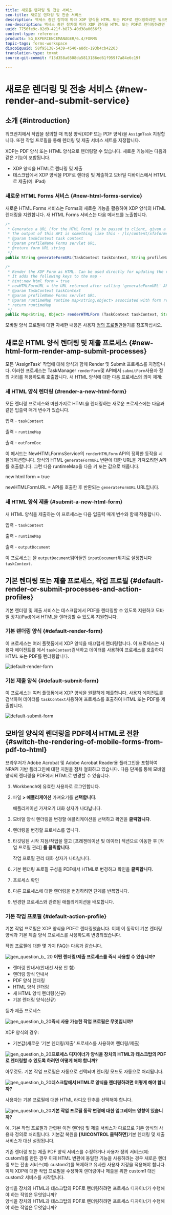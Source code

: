 ```yaml
---
title: 새로운 렌더링 및 전송 서비스
seo-title: 새로운 렌더링 및 전송 서비스
description: 액세스 중인 장치에 따라 XDP 양식을 HTML 또는 PDF로 렌더링하려면 워크벤치에서 렌더링 및 제출 서비스를 정의합니다.
seo-description: 액세스 중인 장치에 따라 XDP 양식을 HTML 또는 PDF로 렌더링하려면 워크벤치에서 렌더링 및 제출 서비스를 정의합니다.
uuid: 7756fe9c-02d9-421f-b873-40d38a0656f3
content-type: reference
products: SG_EXPERIENCEMANAGER/6.4/FORMS
topic-tags: forms-workspace
discoiquuid: 58f95138-5439-4540-a8dc-193b4cb42203
translation-type: tm+mt
source-git-commit: f13d358a6508da5813186ed61f959f7a84e6c19f

---
```



# 새로운 렌더링 및 전송 서비스 {#new-render-and-submit-service}

## 소개 {#introduction}

워크벤치에서 작업을 정의할 때 특정 양식(XDP 또는 PDF 양식)을 `AssignTask` 지정합니다. 또한 작업 프로필을 통해 렌더링 및 제출 서비스 세트를 지정합니다.

XDP는 PDF 양식 또는 HTML 양식으로 렌더링할 수 있습니다. 새로운 기능에는 다음과 같은 기능이 포함됩니다.

* XDP 양식을 HTML로 렌더링 및 제출
* 데스크탑에서 XDP 양식을 PDF로 렌더링 및 제출하고 모바일 디바이스에서 HTML로 제출(예: iPad)

### 새로운 HTML Forms 서비스 {#new-html-forms-service}

새로운 HTML Forms 서비스는 Forms의 새로운 기능을 활용하여 XDP 양식의 HTML 렌더링을 지원합니다. 새 HTML Forms 서비스는 다음 메서드를 노출합니다.

```java
/*
 * Generates a URL (for the HTML Form) to be passed to client, given a TaskContext. 
 * The output of this API is something like this - /lc/content/xfaforms/profiles/default.ws.html?ContentRoot=repository://Applications/MyApplication/MyFolder&template=MyForm.xdp
 * @param taskContext task context
 * @param profileName Forms servlet URL.
 * @return form URL string
 */
public String generateFormURL(TaskContext taskContext, String profileName);

/*
 * Render the XDP Form as HTML. Can be used directly for updating the runtimeMap in render.
 * It adds the following keys to the map - 
 * hint:new html form = true
 * newHTMLFormURL = the URL returned after calling 'generateFormURL' API.
 * @param TaskContext taskContext
 * @param profileName Forms servlet URL.
 * @param runtimeMap runtime map<string,object> associated with form rendering.
 * return runtimeMap
 */
public Map<String, Object> renderHTMLForm (TaskContext taskContext, String profileName, Map<String,Object> runtimeMap);
```

모바일 양식 프로필에 대한 자세한 내용은 사용자 [정의 프로필](/help/forms/using/custom-profile.md)만들기를 참조하십시오.

## 새로운 HTML 양식 렌더링 및 제출 프로세스 {#new-html-form-render-amp-submit-processes}

모든 &#39;AssignTask&#39; 작업에 대해 양식과 함께 Render 및 Submit 프로세스를 지정합니다. 이러한 프로세스는 TaskManager `renderForm`및 API에서 `submitForm`사용자 정의 처리를 허용하도록 호출합니다. 새 HTML 양식에 대한 다음 프로세스의 의미 체계:

### 새 HTML 양식 렌더링 {#render-a-new-html-form}

모든 렌더링 프로세스와 마찬가지로 HTML을 렌더링하는 새로운 프로세스에는 다음과 같은 입출력 매개 변수가 있습니다.

입력 - `taskContext`

출력 - `runtimeMap`

출력 - `outFormDoc`

이 메서드는 NewHTMLFormsService의 `renderHTMLForm` API의 정확한 동작을 시뮬레이션합니다. 양식의 HTML `generateFormURL` 변환에 대한 URL을 가져오려면 API를 호출합니다. 그런 다음 runtimeMap을 다음 키 또는 값으로 채웁니다.

new html form = true

newHTMLFormURL = API를 호출한 후 반환되는 `generateFormURL` URL입니다.

### 새 HTML 양식 제출 {#submit-a-new-html-form}

새 HTML 양식을 제출하는 이 프로세스는 다음 입출력 매개 변수와 함께 작동합니다.

입력 - `taskContext`

출력 - `runtimeMap`

출력 - `outputDocument`

이 프로세스는 을 `outputDocument`읽어들인 `inputDocument`위치로 설정합니다 `taskContext`.

## 기본 렌더링 또는 제출 프로세스, 작업 프로필 {#default-render-or-submit-processes-and-action-profiles}

기본 렌더링 및 제출 서비스는 데스크탑에서 PDF를 렌더링할 수 있도록 지원하고 모바일 장치(iPad)에서 HTML을 렌더링할 수 있도록 지원합니다.

### 기본 렌더링 양식 {#default-render-form}

이 프로세스는 여러 플랫폼에서 XDP 양식을 매끄럽게 렌더링합니다. 이 프로세스는 사용자 에이전트를 에서 `taskContext`검색하고 데이터를 사용하여 프로세스를 호출하여 HTML 또는 PDF를 렌더링합니다.

![default-render-form](assets/default-render-form.png)

### 기본 제출 양식 {#default-submit-form}

이 프로세스는 여러 플랫폼에서 XDP 양식을 원활하게 제출합니다. 사용자 에이전트를 검색하여 데이터를 `taskContext`사용하여 프로세스를 호출하여 HTML 또는 PDF를 제출합니다.

![default-submit-form](assets/default-submit-form.png)

## 모바일 양식의 렌더링을 PDF에서 HTML로 전환 {#switch-the-rendering-of-mobile-forms-from-pdf-to-html}

브라우저가 Adobe Acrobat 및 Adobe Acrobat Reader용 플러그인을 포함하여 NPAPI 기반 플러그인에 대한 지원을 점차 철회하고 있습니다. 다음 단계를 통해 모바일 양식의 렌더링을 PDF에서 HTML로 변경할 수 있습니다.

1. Workbench에 유효한 사용자로 로그인합니다.
1. 파일 **> 애플리케이션** 가져오기를 **선택합니다**.

   애플리케이션 가져오기 대화 상자가 나타납니다.

1. 모바일 양식 렌더링을 변경할 애플리케이션을 선택하고 확인을 **클릭합니다**.
1. 렌더링을 변경할 프로세스를 엽니다.
1. 타깃팅된 시작 지점/작업을 열고 [프레젠테이션 및 데이터] 섹션으로 이동한 후 [작업 프로필 관리] **를 클릭합니다**.

   작업 프로필 관리 대화 상자가 나타납니다.
1. 기본 렌더링 프로필 구성을 PDF에서 HTML로 변경하고 확인을 **클릭합니다**.
1. 프로세스 확인
1. 다른 프로세스에 대한 렌더링을 변경하려면 단계를 반복합니다.
1. 변경한 프로세스와 관련된 애플리케이션을 배포합니다.

### 기본 작업 프로필 {#default-action-profile}

기본 작업 프로필은 XDP 양식을 PDF로 렌더링했습니다. 이제 이 동작이 기본 렌더링 양식과 기본 제출 양식 프로세스를 사용하도록 변경되었습니다.

작업 프로필에 대한 몇 가지 FAQ는 다음과 같습니다.

![gen_question_b_](assets/gen_question_b_20.png) 20 **어떤 렌더링/제출 프로세스를 즉시 사용할 수 있습니까?**

* 렌더링 안내서(안내선 사용 안 함)
* 렌더링 양식 안내서
* PDF 양식 렌더링
* HTML 양식 렌더링
* 새 HTML 양식 렌더링(신규)
* 기본 렌더링 양식(신규)

등가 제출 프로세스

![gen_question_b_20](assets/gen_question_b_20.png)**즉시 사용 가능한 작업 프로필은 무엇입니까?**

XDP 양식의 경우:

* 기본값(새로운 &#39;기본 렌더링/제출&#39; 프로세스를 사용하여 렌더링/제출)

![gen_question_b_20](assets/gen_question_b_20.png)**프로세스 디자이너가 양식을 장치의 HTML과 데스크탑의 PDF로 렌더링할 수 있도록 하려면 어떻게 해야 합니까?**

아무것도. 기본 작업 프로필은 자동으로 선택되며 렌더링 모드도 자동으로 처리됩니다.

![gen_question_b_20](assets/gen_question_b_20.png)**데스크탑에서 HTML로 양식을 렌더링하려면 어떻게 해야 합니까?**

사용자는 기본 프로필에 대한 HTML 라디오 단추를 선택해야 합니다.

![gen_question_b_20](assets/gen_question_b_20.png)**기본 작업 프로필 동작 변경에 대한 업그레이드 영향이 있습니까?**

예. 기본 작업 프로필과 관련된 이전 렌더링 및 제출 서비스가 다르므로 기존 양식의 사용자 정의로 처리됩니다. 기본값 복원을 **[!UICONTROL 클릭하면]**&#x200B;기본 렌더링 및 제출 서비스가 대신 설정됩니다.

기존 렌더링 또는 제출 PDF 양식 서비스를 수정하거나 사용자 정의 서비스(예: custom1)를 만든 경우 이제 HTML 변환에 동일한 기능을 사용하려는 경우 새로운 렌더링 또는 전송 서비스(예: custom2)를 복제하고 유사한 사용자 지정을 적용해야 합니다. 이제 XDP에 대한 작업 프로필을 수정하여 렌더링이나 제출을 위한 custom1 대신 custom2 서비스를 시작합니다.

양식을 장치의 HTML과 데스크탑의 PDF로 렌더링하려면 프로세스 디자이너가 수행해야 하는 작업은 무엇입니까?\
양식을 장치의 HTML과 데스크탑의 PDF로 렌더링하려면 프로세스 디자이너가 수행해야 하는 작업은 무엇입니까?
